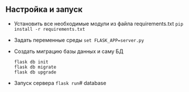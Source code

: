 ## Настройка и запуск

- Установить все необходимые модули из файла requirements.txt
    `pip install -r requirements.txt`

- Задать переменные среды
    `set FLASK_APP=server.py`

- Создать миграцию базы данных и саму БД
    ```
    flask db init
    flask db migrate
    flask db upgrade
    ```

- Запуск сервера
    `flask run`# database
